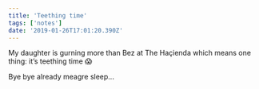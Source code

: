```yaml
---
title: 'Teething time'
tags: ['notes'] 
date: '2019-01-26T17:01:20.390Z'
---
```

My daughter is gurning more than Bez at The Haçienda which means one thing: it’s teething time 😱

Bye bye already meagre sleep...  